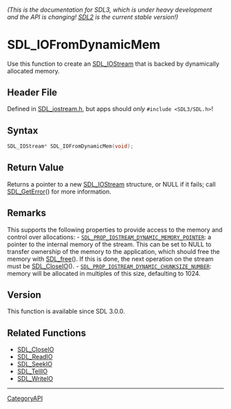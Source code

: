 ###### (This is the documentation for SDL3, which is under heavy development and the API is changing! [SDL2](https://wiki.libsdl.org/SDL2/) is the current stable version!)
# SDL_IOFromDynamicMem

Use this function to create an [SDL_IOStream](SDL_IOStream) that is backed by dynamically allocated memory.

## Header File

Defined in [SDL_iostream.h](https://github.com/libsdl-org/SDL/blob/main/include/SDL3/SDL_iostream.h), but apps should _only_ `#include <SDL3/SDL.h>`!

## Syntax

```c
SDL_IOStream* SDL_IOFromDynamicMem(void);

```

## Return Value

Returns a pointer to a new [SDL_IOStream](SDL_IOStream) structure, or NULL
if it fails; call [SDL_GetError](SDL_GetError)() for more information.

## Remarks

This supports the following properties to provide access to the memory and
control over allocations: -
[`SDL_PROP_IOSTREAM_DYNAMIC_MEMORY_POINTER`](SDL_PROP_IOSTREAM_DYNAMIC_MEMORY_POINTER):
a pointer to the internal memory of the stream. This can be set to NULL to
transfer ownership of the memory to the application, which should free the
memory with [SDL_free](SDL_free)(). If this is done, the next operation on
the stream must be [SDL_CloseIO](SDL_CloseIO)(). -
[`SDL_PROP_IOSTREAM_DYNAMIC_CHUNKSIZE_NUMBER`](SDL_PROP_IOSTREAM_DYNAMIC_CHUNKSIZE_NUMBER):
memory will be allocated in multiples of this size, defaulting to 1024.

## Version

This function is available since SDL 3.0.0.

## Related Functions

* [SDL_CloseIO](SDL_CloseIO)
* [SDL_ReadIO](SDL_ReadIO)
* [SDL_SeekIO](SDL_SeekIO)
* [SDL_TellIO](SDL_TellIO)
* [SDL_WriteIO](SDL_WriteIO)

----
[CategoryAPI](CategoryAPI)

